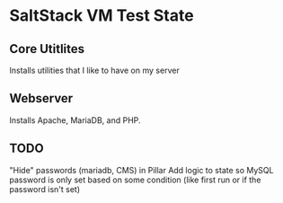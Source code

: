 # SaltStack VM Test State

## Core Utitlites
Installs utilities that I like to have on my server

## Webserver
Installs Apache, MariaDB, and PHP.

## TODO
"Hide" passwords (mariadb, CMS) in Pillar
Add logic to state so MySQL password is only set based on some condition (like first run or if the password isn't set)


